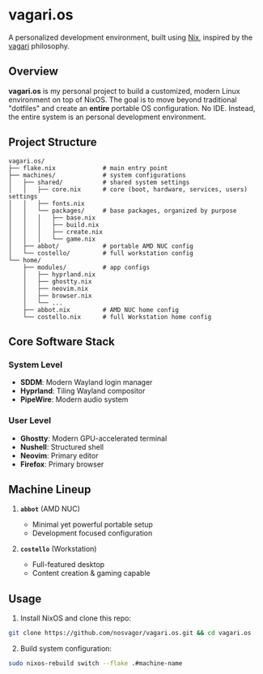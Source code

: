 # vagari.os

A personalized development environment, built using [Nix](https://nixos.org), inspired by the [vagari](https://github.com/nosvagor/vagari) philosophy.

## Overview

**vagari.os** is my personal project to build a customized, modern Linux environment on top of NixOS.
The goal is to move beyond traditional "dotfiles" and create an **entire** portable OS configuration. No IDE. Instead, the entire system is an personal development environment.

## Project Structure

```plaintext
vagari.os/
├── flake.nix             # main entry point
├── machines/             # system configurations
│   ├── shared/           # shared system settings
│   │   ├── core.nix      # core (boot, hardware, services, users) settings
│   │   ├── fonts.nix
│   │   └── packages/     # base packages, organized by purpose
│   │   │   ├── base.nix
│   │   │   ├── build.nix
│   │   │   ├── create.nix
│   │   │   └── game.nix
│   ├── abbot/            # portable AMD NUC config
│   └── costello/         # full workstation config
└── home/
    ├── modules/          # app configs
    │   ├── hyprland.nix
    │   ├── ghostty.nix
    │   ├── neovim.nix
    │   ├── browser.nix
    │   └── ...
    ├── abbot.nix         # AMD NUC home config
    └── costello.nix      # full Workstation home config
```

## Core Software Stack

### System Level

- **SDDM**: Modern Wayland login manager
- **Hyprland**: Tiling Wayland compositor
- **PipeWire**: Modern audio system

### User Level

- **Ghostty**: Modern GPU-accelerated terminal
- **Nushell**: Structured shell
- **Neovim**: Primary editor
- **Firefox**: Primary browser

## Machine Lineup

1. **`abbot`** (AMD NUC)

   - Minimal yet powerful portable setup
   - Development focused configuration

2. **`costello`** (Workstation)
   - Full-featured desktop
   - Content creation & gaming capable

## Usage

1. Install NixOS and clone this repo:

```bash
git clone https://github.com/nosvagor/vagari.os.git && cd vagari.os
```

2. Build system configuration:

```bash
sudo nixos-rebuild switch --flake .#machine-name
```
